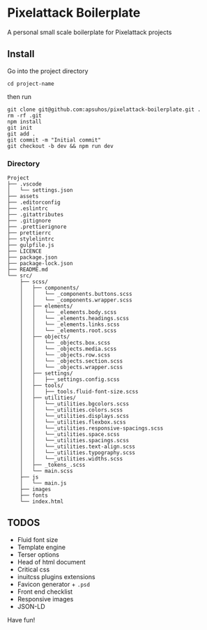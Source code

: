 # Pixelattack Boilerplate

A personal small scale boilerplate for Pixelattack projects

## Install

Go into the project directory

```
cd project-name
```

then run

```
git clone git@github.com:apsuhos/pixelattack-boilerplate.git .
rm -rf .git
npm install
git init
git add .
git commit -m "Initial commit"
git checkout -b dev && npm run dev
```

### Directory

```
Project
├── .vscode
│   └── settings.json
├── assets
├── .editorconfig
├── .eslintrc
├── .gitattributes
├── .gitignore
├── .prettierignore
├── prettierrc
├── stylelintrc
├── gulpfile.js
├── LICENCE
├── package.json
├── package-lock.json
├── README.md
└── src/
    ├── scss/
    │   ├── components/
    │   │   └── _components.buttons.scss
    │   │   └── _components.wrapper.scss
    │   ├── elements/
    │   │   └── _elements.body.scss
    │   │   └── _elements.headings.scss
    │   │   └── _elements.links.scss
    │   │   └── _elements.root.scss
    │   ├── objects/
    │   │   └── _objects.box.scss
    │   │   └── _objects.media.scss
    │   │   └── _objects.row.scss
    │   │   └── _objects.section.scss
    │   │   └── _objects.wrapper.scss
    │   ├── settings/
    │   │   ├──_settings.config.scss
    │   ├── tools/
    │   │   ├──_tools.fluid-font-size.scss
    │   ├── utilities/
    │   │   └──_utilities.bgcolors.scss
    │   │   └──_utilities.colors.scss
    │   │   └──_utilities.displays.scss
    │   │   └──_utilities.flexbox.scss
    │   │   └──_utilities.responsive-spacings.scss
    │   │   └──_utilities.space.scss
    │   │   └──_utilities.spacings.scss
    │   │   └──_utilities.text-align.scss
    │   │   └──_utilities.typography.scss
    │   │   └──_utilities.widths.scss
    │   ├── _tokens_.scss
    │   └── main.scss
    ├── js
    │   └── main.js
    ├── images
    ├── fonts
    └── index.html
```

## TODOS

- Fluid font size
- Template engine
- Terser options
- Head of html document
- Critical css
- inuitcss plugins extensions
- Favicon generator + `.psd`
- Front end checklist
- Responsive images
- JSON-LD

Have fun!
